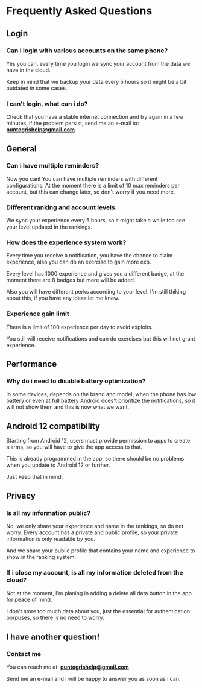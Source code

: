 # Frequently Asked Questions

## Login

### Can i login with various accounts on the same phone?
Yes you can, every time you login we sync your account from the data we have in the cloud.

Keep in mind that we backup your data every 5 hours so it might be a bit outdated in some cases.

### I can't login, what can i do?
Check that you have a stable internet connection and try again in a few minutes, if the problem persist, send me an e-mail to: **puntogrishelp@gmail.com**

## General

### Can i have multiple reminders?
Now you can! You can have multiple reminders with different configurations.
 At the moment there is a limit of 10 max reminders per account, but this can change later, so don't worry if you need more.

### Different ranking and account levels.
We sync your experience every 5 hours, so it might take a while too see your level updated in the rankings.

### How does the experience system work?
Every time you receive a notification, you have the chance to claim experience, also you can do an exercise to gain more exp.

Every level has 1000 experience and gives you a different badge, at the moment there are 8 badges but more will be added.

Also you will have different perks according to your level. I'm still thiking about this, if you have any ideas let me know.

### Experience gain limit
There is a limit of 100 experience per day to avoid exploits.

You still will receive notifications and can do exercises but this will not grant experience.

## Performance

### Why do i need to disable battery optimization?
In some devices, depends on the brand and model, when the phone has low battery or even at full battery Android does't prioritize the notifications, so it will not show them and this is now what we want.

## Android 12 compatibility
Starting from Android 12, users must provide permission to apps to create alarms, so you will have to give the app access to that.

This is already programmed in the app, so there should be no problems when you update to Android 12 or further.

Just keep that in mind.

## Privacy

### Is all my information public?
No, we only share your experience and name in the rankings, so do not worry.
Every account has a private and public profile, so your private information is only readable by you.

And we share your public profile that contains your name and experience to show in the ranking system.

### If i close my account, is all my information deleted from the cloud?
Not at the moment, i'm planing in adding a delete all data button in the app for peace of mind.

I don't store too much data about you, just the essential for authentication porpuses, so there is no need to worry.

## I have another question!

### Contact me
You can reach me at:  **puntogrishelp@gmail.com**

Send me an e-mail and i will be happy to answer you as soon as i can.